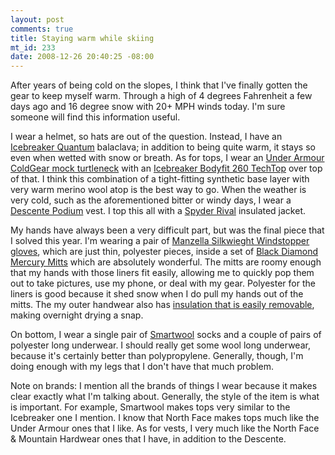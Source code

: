 ```yaml
--- 
layout: post
comments: true
title: Staying warm while skiing
mt_id: 233
date: 2008-12-26 20:40:25 -08:00
---
```

After years of being cold on the slopes, I think that I've finally gotten the gear to keep myself warm.  Through a high of 4 degrees Fahrenheit a few days ago and 16 degree snow with 20+ MPH winds today.  I'm sure someone will find this information useful.

I wear a helmet, so hats are out of the question.  Instead, I have an [Icebreaker Quantum](http://www.icebreaker.com/site/icebreaker_man_hats_gt220_quantum_balaclava.html) balaclava; in addition to being quite warm, it stays so even when wetted with snow or breath.  As for tops, I wear an [Under Armour ColdGear mock turtleneck](http://www.underarmour.com/shop/us/en/mens/sports/snow-sports/apparel/shop-by-layer/baselayer/pid1000512-Men-s-ColdGear-Longsleeve-Mock/1000512-414) with an [Icebreaker Bodyfit 260 TechTop](http://www.icebreaker.com/site/icebreaker_man_bodyfit260_tech_top.html) over top of that.  I think this combination of a tight-fitting synthetic base layer with very warm merino wool atop is the best way to go.  When the weather is very cold, such as the aforementioned bitter or windy days, I wear a [Descente Podium](http://www.descente.com/product/119595/D9-0716/_/Podium_Vest) vest.  I top this all with a [Spyder Rival](http://www.spyder.com/Mens-Insulated-Jackets/Rival-Jacket-3216.html?color=600) insulated jacket.

My hands have always been a very difficult part, but was the final piece that I solved this year.  I'm wearing a pair of [Manzella Silkwieght Windstopper gloves](http://www.rei.com/product/766531), which are just thin, polyester pieces, inside a set of [Black Diamond Mercury Mitts](http://www.bdel.com/gear/mercury_mitt.php) which are absolutely wonderful.  The mitts are roomy enough that my hands with those liners fit easily, allowing me to quickly pop them out to take pictures, use my phone, or deal with my gear.  Polyester for the liners is good because it shed snow when I do pull my hands out of the mitts.  The my outer handwear also has [insulation that is easily removable](http://www.flickr.com/photos/dinomite/3126195411/), making overnight drying a snap.

On bottom, I wear a single pair of [Smartwool](http://www.smartwool.com) socks and a couple of pairs of polyester long underwear.  I should really get some wool long underwear, because it's certainly better than polypropylene.  Generally, though, I'm doing enough with my legs that I don't have that much problem.

Note on brands: I mention all the brands of things I wear because it makes clear exactly what I'm talking about.  Generally, the style of the item is what is important.  For example, Smartwool makes tops very similar to the Icebreaker one I mention.  I know that North Face makes tops much like the Under Armour ones that I like.  As for vests, I very much like the North Face & Mountain Hardwear ones that I have, in addition to the Descente.
